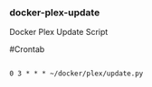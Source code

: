 ### docker-plex-update
Docker Plex Update Script


#Crontab

<code>
0 3 * * * ~/docker/plex/update.py
</code>
